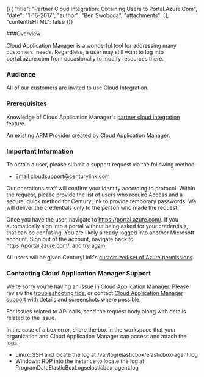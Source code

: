 {{{
  "title": "Partner Cloud Integration: Obtaining Users to Portal.Azure.Com",
  "date": "1-16-2017",
  "author": "Ben Swoboda",
  "attachments": [],
  "contentIsHTML": false
}}}

###Overview

Cloud Application Manager is a wonderful tool for addressing many customers' needs. Regardless, a user may still want to log into portal.azure.com from occasionally to modify resources there.

### Audience

All of our customers are invited to use Cloud Integration.

### Prerequisites

Knowledge of Cloud Application Manager's [partner cloud integration](./partner-cloud-integration.md) feature.

An existing [ARM Provider created by Cloud Application Manager](./partner-cloud-integration-azure-new.md).

### Important Information

To obtain a user, please submit a support request via the following method:

* Email cloudsupport@centurylink.com

Our operations staff will confirm your identity according to protocol.
Within the request, please provide the list of users who require Access and a secure, quick method for CenturyLink to provide temporary passwords. We will deliver the credentials only to the person who made the request.

Once you have the user, navigate to https://portal.azure.com/. If you automatically sign into a portal without being asked for your credentials, that can be confusing. You are likely already logged into another Microsoft account. Sign out of the account, navigate back to https://portal.azure.com/, and try again.

All users will be given CenturyLink's [customized set of Azure permissions](./partner-cloud-integration-azure-permissions.md).

### Contacting Cloud Application Manager Support

We’re sorry you’re having an issue in [Cloud Application Manager](https://www.ctl.io/cloud-application-manager/). Please review the [troubleshooting tips](..Troubleshooting/troubleshooting-tips.md), or contact [Cloud Application Manager support](mailto:cloudsupport@centurylink.com) with details and screenshots where possible.

For issues related to API calls, send the request body along with details related to the issue.

In the case of a box error, share the box in the workspace that your organization and Cloud Application Manager can access and attach the logs.
* Linux: SSH and locate the log at /var/log/elasticbox/elasticbox-agent.log
* Windows: RDP into the instance to locate the log at ProgramDataElasticBoxLogselasticbox-agent.log
